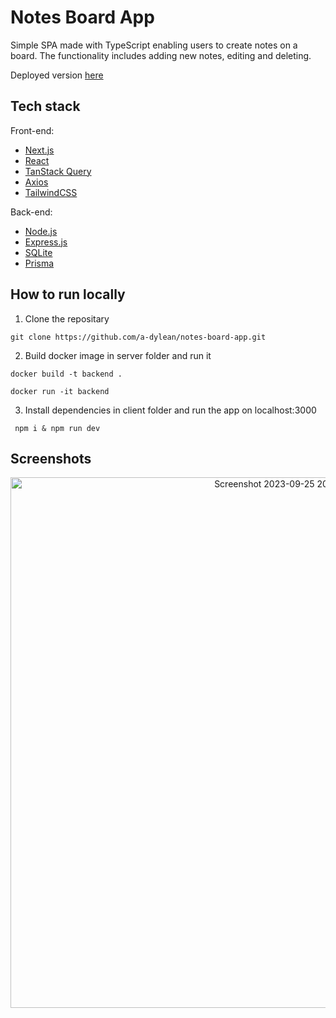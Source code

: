 # Notes Board App #
Simple SPA made with TypeScript enabling users to create notes on a board. The functionality includes adding new notes, editing and deleting.

Deployed version [here](https://notes.atonkopiy.com/)

## Tech stack ##
Front-end:
* [Next.js](https://nextjs.org/docs)
* [React](https://react.dev/)
* [TanStack Query](https://tanstack.com/query/latest/docs/react/overview)
* [Axios](https://axios-http.com/docs/intro)
* [TailwindCSS](https://tailwindcss.com/)

Back-end:
* [Node.js](https://nodejs.org/en/docs)
* [Express.js](https://expressjs.com/)
* [SQLite](https://www.sqlite.org/index.html)
* [Prisma](https://www.prisma.io/docs)

## How to run locally ##
1. Clone the repositary
```
git clone https://github.com/a-dylean/notes-board-app.git
```
2. Build docker image in server folder and run it
```
docker build -t backend .
```
```
docker run -it backend
```
3. Install dependencies in client folder and run the app on localhost:3000
```
 npm i & npm run dev 
```

## Screenshots ##
<p align="center" width="100%">
<img width="849" alt="Screenshot 2023-09-25 201337" src="https://github.com/a-dylean/notes-board-app/assets/83976465/1d896a8c-a0d8-4b0c-9dc4-c076876fa11f">
</p>
